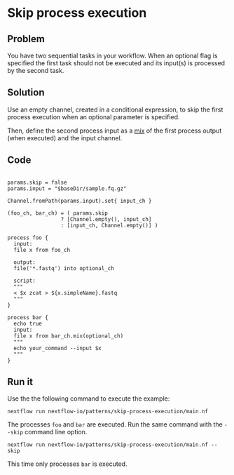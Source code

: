 # Skip process execution 

## Problem 

You have two sequential tasks in your workflow. When an optional flag is specified 
the first task should not be executed and its input(s) is processed by the second task.

## Solution

Use an empty channel, created in a conditional expression, to skip the 
first process execution when an optional parameter is specified. 

Then, define the second process input as a [mix](https://www.nextflow.io/docs/latest/operator.html#mix) 
of the first process output (when executed) and the input channel.

## Code 

```nextflow

params.skip = false
params.input = "$baseDir/sample.fq.gz" 

Channel.fromPath(params.input).set{ input_ch }

(foo_ch, bar_ch) = ( params.skip 
                 ? [Channel.empty(), input_ch] 
                 : [input_ch, Channel.empty()] ) 

process foo {
  input:
  file x from foo_ch

  output:
  file('*.fastq') into optional_ch

  script:
  """
  < $x zcat > ${x.simpleName}.fastq
  """
}

process bar {
  echo true
  input: 
  file x from bar_ch.mix(optional_ch)
  """
  echo your_command --input $x
  """
}

```

## Run it

Use the the following command to execute the example:

    nextflow run nextflow-io/patterns/skip-process-execution/main.nf

The processes `foo` and `bar` are executed. Run the same command 
with the `--skip` command line option. 

    nextflow run nextflow-io/patterns/skip-process-execution/main.nf --skip

This time only processes `bar` is executed.
